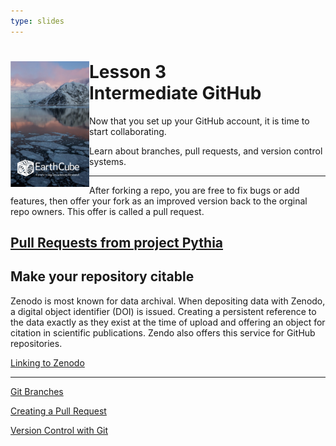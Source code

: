 ```yaml
---
type: slides
---
```


<div><h1><img src="https://github.com/throughput-ec/ec-workshops/blob/main/static/module1/00_ec_slide1.png?raw=true" alt="EC Theme" width=25% align="left"/> Lesson 3<br>Intermediate GitHub</h1></div>

Now that you set up your GitHub account, it is time to start collaborating.

Learn about branches, pull requests, and version control systems.

---

After forking a repo, you are free to fix bugs or add features, then offer your fork as an improved version back to the orginal repo owners. This offer is called a pull request.

[Pull Requests from project Pythia](https://foundations.projectpythia.org/foundations/github/github-pull-request.html)
---
## Make your repository citable

Zenodo is most known for data archival. When depositing data with Zenodo, a digital object identifier (DOI) is issued. Creating a persistent reference to the data exactly as they exist at the time of upload and offering an object for citation in scientific publications. Zendo also offers this service for GitHub repositories.

[Linking to Zenodo](https://docs.github.com/en/repositories/archiving-a-github-repository/referencing-and-citing-content)

---

[Git Branches](https://foundations.projectpythia.org/foundations/github/git-branches.html)

[Creating a Pull Request](https://foundations.projectpythia.org/foundations/github/github-pull-request.html)

[Version Control with Git](https://foundations.projectpythia.org/foundations/github/basic-git.html)
